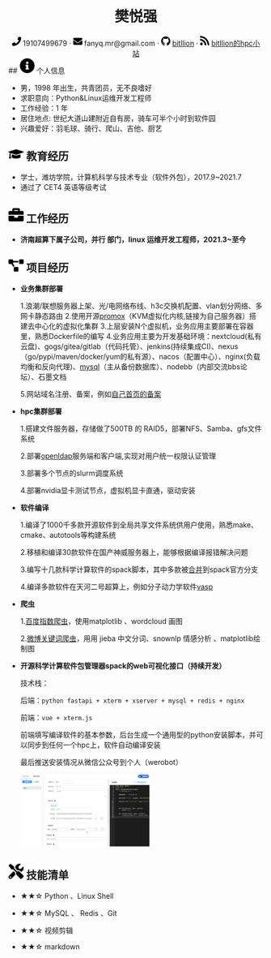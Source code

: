  <center>
     <h1>樊悦强</h1>
     <div>
         <span>
             <img src="assets/phone-solid.svg" width="18px">
             19107499679
         </span>
         ·
         <span>
             <img src="assets/envelope-solid.svg" width="18px">
             fanyq.mr@gmail.com
         </span>
         ·
         <span>
             <img src="assets/github-brands.svg" width="18px">
             <a href="https://github.com/bitllion">bitllion</a>
         </span>
         ·
         <span>
             <img src="assets/rss-solid.svg" width="18px">
             <a href="https://blog.bitllion.top">bitllion的hpc小站</a>
         </span>
     </div>
 </center>
 ## <img src="assets/info-circle-solid.svg" width="30px"> 个人信息 

 - 男，1998 年出生，共青团员，无不良嗜好
 - 求职意向：Python&Linux运维开发工程师
 - 工作经验：1 年
 - 居住地点: 世纪大道山建附近自有房，骑车可半个小时到软件园
 - 兴趣爱好：羽毛球、骑行、爬山、吉他、厨艺

## <img src="assets/graduation-cap-solid.svg" width="30px"> 教育经历

- 学士，潍坊学院，计算机科学与技术专业（软件外包），2017.9~2021.7
- 通过了 CET4 英语等级考试

## <img src="assets/briefcase-solid.svg" width="30px"> 工作经历

- **济南超算下属子公司，并行 部门，linux 运维开发工程师，2021.3~至今**
## <img src="assets/project-diagram-solid.svg" width="30px"> 项目经历
- **业务集群部署**
  
  1.浪潮/联想服务器上架、光/电网络布线、h3c交换机配置、vlan划分网络、多网卡静态路由
  2.使用开源[promox](https://bitllion.asuscomm.com:8006/)（KVM虚拟化内核,链接为自己服务器）搭建去中心化的虚拟化集群
  3.上层安装N个虚拟机，业务应用主要部署在容器里，熟悉Dockerfile的编写
  4.业务应用主要为开发基础环境：nextcloud(私有云盘)、gogs/gitea/gitlab（代码托管）、jenkins(持续集成CI)、nexus（go/pypi/maven/docker/yum的私有源）、nacos（配置中心）、nginx(负载均衡和反向代理)、[mysql](https://blog.bitllion.top/posts/docker+mysql%E4%B8%BB%E4%BB%8E/)（主从备份数据库）、nodebb（内部交流bbs论坛）、石墨文档
  
  5.网站域名注册、备案，例如[自己首页的备案](https://bitllion.top/)
  
- **hpc集群部署**
  
  1.搭建文件服务器，存储做了500TB 的 RAID5，部署NFS、Samba、gfs文件系统
  
  2.部署[openldap](https://blog.bitllion.top/posts/ldap%E6%9C%8D%E5%8A%A1%E7%AB%AF%E6%90%AD%E5%BB%BA/)服务端和客户端,实现对用户统一权限认证管理
  
  3.部署多个节点的slurm调度系统
  
  4.部署nvidia显卡测试节点，虚拟机显卡直通，驱动安装
  
- **软件编译**
  
  1.编译了1000千多款开源软件到全局共享文件系统供用户使用，熟悉make、cmake、autotools等构建系统
  
  2.移植和编译30款软件在国产神威服务器上，能够根据编译报错解决问题
  
  3.编写十几款科学计算软件的spack脚本，其中多款被[合并](https://github.com/spack/spack/pull/30416)到spack官方分支

  4.编译多款软件在天河二号超算上，例如分子动力学软件[vasp](https://blog.bitllion.top/posts/vasp5.4.4%E5%AE%89%E8%A3%85%E5%A4%A9%E6%B2%B3%E4%BA%8C%E5%8F%B7/)
  
- **爬虫**
  
  1.[百度指数爬虫](https://github.com/Bitllion/BaiduIndexSpiderExample/blob/main/code/init.py)，使用matplotlib 、wordcloud 画图
  
  2.[微博关键词爬虫](https://github.com/Bitllion/WeiboSpiderExample)，用用 jieba 中文分词、snownlp 情感分析 、matplotlib绘制图
  
- **开源科学计算软件包管理器spack的web可视化接口（持续开发）**
  
  技术栈：
  
  后端：`python fastapi + xterm + xserver + mysql + redis + nginx `

  前端：`vue + xterm.js`   
  
  前端填写编译软件的基本参数，后台生成一个通用型的python安装脚本，并可以同步到任何一个hpc上，软件自动编译安装
  
  最后推送安装情况从微信公众号到个人（werobot）
  
  <img src="image-20220707205653138.png" alt="image-20220707205653138" style="zoom: 25%;" />
  
  
## <img src="assets/tools-solid.svg" width="30px"> 技能清单
- ★★☆ Python 、Linux Shell 

- ★★☆ MySQL 、 Redis 、Git

- ★★☆ 视频剪辑

- ★★☆ markdown
